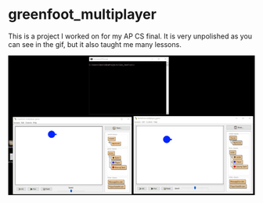 # greenfoot_multiplayer

This is a project I worked on for my AP CS final. It is very unpolished as you can see in the gif, but it also taught me many lessons.

![](shooter.gif)
